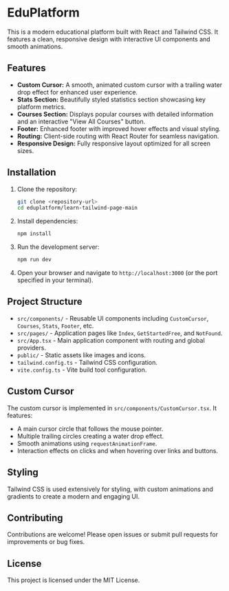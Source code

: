 # EduPlatform

This is a modern educational platform built with React and Tailwind CSS. It features a clean, responsive design with interactive UI components and smooth animations.

## Features

- **Custom Cursor:** A smooth, animated custom cursor with a trailing water drop effect for enhanced user experience.
- **Stats Section:** Beautifully styled statistics section showcasing key platform metrics.
- **Courses Section:** Displays popular courses with detailed information and an interactive "View All Courses" button.
- **Footer:** Enhanced footer with improved hover effects and visual styling.
- **Routing:** Client-side routing with React Router for seamless navigation.
- **Responsive Design:** Fully responsive layout optimized for all screen sizes.

## Installation

1. Clone the repository:
   ```bash
   git clone <repository-url>
   cd eduplatform/learn-tailwind-page-main
   ```

2. Install dependencies:
   ```bash
   npm install
   ```

3. Run the development server:
   ```bash
   npm run dev
   ```

4. Open your browser and navigate to `http://localhost:3000` (or the port specified in your terminal).

## Project Structure

- `src/components/` - Reusable UI components including `CustomCursor`, `Courses`, `Stats`, `Footer`, etc.
- `src/pages/` - Application pages like `Index`, `GetStartedFree`, and `NotFound`.
- `src/App.tsx` - Main application component with routing and global providers.
- `public/` - Static assets like images and icons.
- `tailwind.config.ts` - Tailwind CSS configuration.
- `vite.config.ts` - Vite build tool configuration.

## Custom Cursor

The custom cursor is implemented in `src/components/CustomCursor.tsx`. It features:
- A main cursor circle that follows the mouse pointer.
- Multiple trailing circles creating a water drop effect.
- Smooth animations using `requestAnimationFrame`.
- Interaction effects on clicks and when hovering over links and buttons.

## Styling

Tailwind CSS is used extensively for styling, with custom animations and gradients to create a modern and engaging UI.

## Contributing

Contributions are welcome! Please open issues or submit pull requests for improvements or bug fixes.

## License

This project is licensed under the MIT License.
